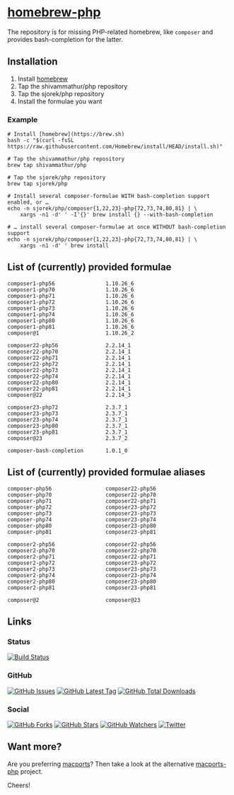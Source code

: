 # [homebrew-php](https://sjorek.github.io/homebrew-php/)

The repository is for missing PHP-related homebrew, like `composer` and
provides bash-completion for the latter.

## Installation

1. Install [homebrew](https://brew.sh)
3. Tap the shivammathur/php repository
3. Tap the sjorek/php repository
4. Install the formulae you want

### Example

```console
# Install [homebrew](https://brew.sh)
bash -c "$(curl -fsSL https://raw.githubusercontent.com/Homebrew/install/HEAD/install.sh)"

# Tap the shivammathur/php repository
brew tap shivammathur/php

# Tap the sjorek/php repository
brew tap sjorek/php

# Install several composer-formulae WITH bash-completion support enabled, or …
echo -n sjorek/php/composer{1,22,23}-php{72,73,74,80,81} | \
    xargs -n1 -d' ' -I'{}' brew install {} --with-bash-completion

# … install several composer-formulae at once WITHOUT bash-completion support
echo -n sjorek/php/composer{1,22,23}-php{72,73,74,80,81} | \
    xargs -n1 -d' ' brew install
```

## List of (currently) provided formulae

    composer1-php56                1.10.26_6
    composer1-php70                1.10.26_6
    composer1-php71                1.10.26_6
    composer1-php72                1.10.26_6
    composer1-php73                1.10.26_6
    composer1-php74                1.10.26_6
    composer1-php80                1.10.26_6
    composer1-php81                1.10.26_6
    composer@1                     1.10.26_2

    composer22-php56               2.2.14_1
    composer22-php70               2.2.14_1
    composer22-php71               2.2.14_1
    composer22-php72               2.2.14_1
    composer22-php73               2.2.14_1
    composer22-php74               2.2.14_1
    composer22-php80               2.2.14_1
    composer22-php81               2.2.14_1
    composer@22                    2.2.14_3

    composer23-php72               2.3.7_1
    composer23-php73               2.3.7_1
    composer23-php74               2.3.7_1
    composer23-php80               2.3.7_1
    composer23-php81               2.3.7_1
    composer@23                    2.3.7_2

    composer-bash-completion       1.0.1_0

## List of (currently) provided formulae aliases

    composer-php56                 composer22-php56
    composer-php70                 composer22-php70
    composer-php71                 composer22-php71
    composer-php72                 composer23-php72
    composer-php73                 composer23-php73
    composer-php74                 composer23-php74
    composer-php80                 composer23-php80
    composer-php81                 composer23-php81

    composer2-php56                composer22-php56
    composer2-php70                composer22-php70
    composer2-php71                composer22-php71
    composer2-php72                composer23-php72
    composer2-php73                composer23-php73
    composer2-php74                composer23-php74
    composer2-php80                composer23-php80
    composer2-php81                composer23-php81

    composer@2                     composer@23

## Links

### Status

[![Build Status](https://img.shields.io/travis/com/sjorek/homebrew-php.svg)](https://travis-ci.com/sjorek/homebrew-php)


### GitHub

[![GitHub Issues](https://img.shields.io/github/issues/sjorek/homebrew-php.svg)](https://github.com/sjorek/homebrew-php/issues)
[![GitHub Latest Tag](https://img.shields.io/github/tag/sjorek/homebrew-php.svg)](https://github.com/sjorek/homebrew-php/tags)
[![GitHub Total Downloads](https://img.shields.io/github/downloads/sjorek/homebrew-php/total.svg)](https://github.com/sjorek/homebrew-php/releases)


### Social

[![GitHub Forks](https://img.shields.io/github/forks/sjorek/homebrew-php.svg?style=social)](https://github.com/sjorek/homebrew-php/network)
[![GitHub Stars](https://img.shields.io/github/stars/sjorek/homebrew-php.svg?style=social)](https://github.com/sjorek/homebrew-php/stargazers)
[![GitHub Watchers](https://img.shields.io/github/watchers/sjorek/homebrew-php.svg?style=social)](https://github.com/sjorek/homebrew-php/watchers)
[![Twitter](https://img.shields.io/twitter/url/https/github.com/sjorek/homebrew-php.svg?style=social)](https://twitter.com/intent/tweet?url=https%3A%2F%2Fsjorek.github.io%2Fhomebrew-php%2F)

## Want more?

Are you preferring [macports](https://www.macports.org)? Then take a look
at the alternative [macports-php](https://sjorek.github.io/macports-php/) project.

Cheers!
